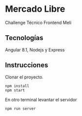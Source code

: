 # Mercado Libre

Challenge Técnico Frontend Meli

## Tecnologías

Angular 8.1, Nodejs y Express

## Instrucciones

Clonar el proyecto.

```bash
npm install
npm start

```

En otro terminal levantar el servidor

```bash
npm run server

```
